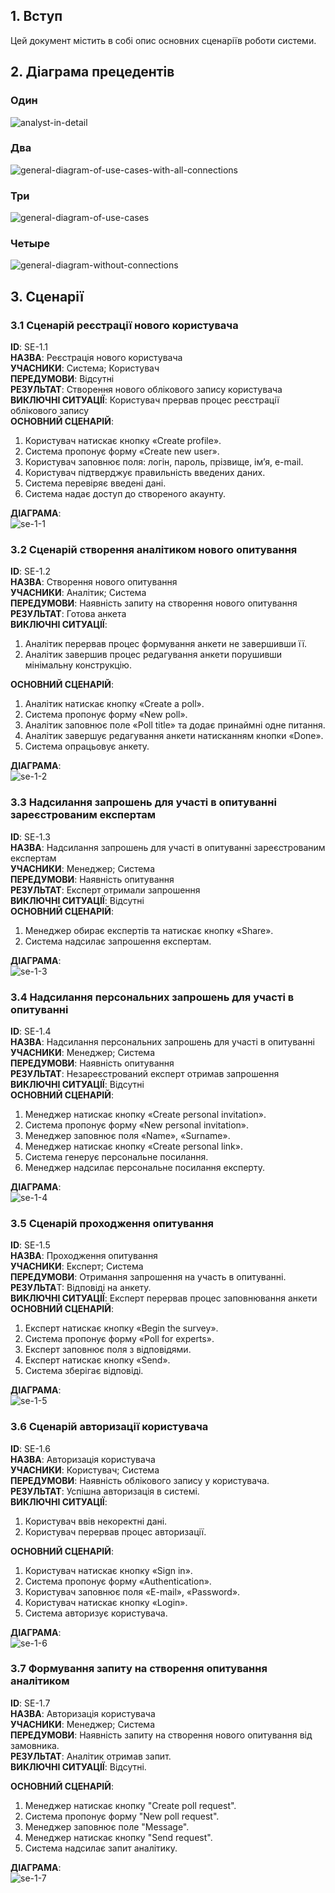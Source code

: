 ## 1. Вступ  
Цей документ містить в собі опис основних сценаріїв роботи системи.

## 2. Діаграма прецедентів

### Один
![analyst-in-detail](http://www.plantuml.com/plantuml/proxy?cache=no&src=https://raw.githubusercontent.com/snyk04/SurvExp/main/src/uml/use-cases/analyst-in-detail.puml)

### Два
![general-diagram-of-use-cases-with-all-connections](http://www.plantuml.com/plantuml/proxy?cache=no&src=https://raw.githubusercontent.com/snyk04/SurvExp/main/src/uml/use-cases/general-diagram-of-use-cases-with-all-connections.puml)

### Три
![general-diagram-of-use-cases](http://www.plantuml.com/plantuml/proxy?cache=no&src=https://raw.githubusercontent.com/snyk04/SurvExp/main/src/uml/use-cases/general-diagram-of-use-cases.puml)

### Четыре
![general-diagram-without-connections](http://www.plantuml.com/plantuml/proxy?cache=no&src=https://raw.githubusercontent.com/snyk04/SurvExp/main/src/uml/use-cases/general-diagram-without-connections.puml)

## 3. Сценарії  

### 3.1 Сценарій реєстрації нового користувача

**ID**: SE-1.1  
**НАЗВА**: Реєстрація нового користувача  
**УЧАСНИКИ**: Система; Користувач  
**ПЕРЕДУМОВИ**: Відсутні  
**РЕЗУЛЬТАТ**: Створення нового облікового запису користувача  
**ВИКЛЮЧНІ СИТУАЦІЇ**: Користувач прервав процес реєстрації облікового запису  
**ОСНОВНИЙ СЦЕНАРІЙ**:  
1. Користувач натискає кнопку «Create profile».  
2. Система пропонує форму «Create new user».  
3. Користувач заповнює поля: логін, пароль, прізвище, ім’я, e-mail.  
4. Користувач підтверджує правильність введених даних.  
5. Система перевіряє введені дані.  
6. Система надає доступ до створеного акаунту.  

**ДІАГРАМА**:  
![se-1-1](http://www.plantuml.com/plantuml/proxy?cache=no&src=https://raw.githubusercontent.com/snyk04/SurvExp/main/src/uml/use-cases/se-1-1.puml)

### 3.2 Сценарій створення аналітиком нового опитування  

**ID**: SE-1.2  
**НАЗВА**: Cтворення нового опитування  
**УЧАСНИКИ**: Аналітик; Система  
**ПЕРЕДУМОВИ**: Наявність запиту на створення нового опитування  
**РЕЗУЛЬТАТ**: Готова анкета  
**ВИКЛЮЧНІ СИТУАЦІЇ**:  
1. Аналітик перервав процес формування анкети не завершивши її.  
2. Аналітик завершив процес редагування анкети порушивши мінімальну конструкцію.  

**ОСНОВНИЙ СЦЕНАРІЙ**:  
1. Аналітик натискає кнопку «Create a poll».  
2. Система пропонує форму «New poll».  
3. Аналітик заповнює поле «Poll title» та додає принаймні одне питання.  
4. Аналітик завершує редагування анкети натисканням кнопки «Done».  
5. Система опрацьовує анкету.  

**ДІАГРАМА**:  
![se-1-2](http://www.plantuml.com/plantuml/proxy?cache=no&src=https://raw.githubusercontent.com/snyk04/SurvExp/main/src/uml/use-cases/se-1-2.puml)

### 3.3 Надсилання запрошень для участі в опитуванні зареєстрованим експертам  

**ID**: SE-1.3  
**НАЗВА**: Надсилання запрошень для участі в опитуванні зареєстрованим експертам  
**УЧАСНИКИ**: Менеджер; Система  
**ПЕРЕДУМОВИ**: Наявність опитування  
**РЕЗУЛЬТАТ**: Експерт отримали запрошення  
**ВИКЛЮЧНІ СИТУАЦІЇ**: Відсутні  
**ОСНОВНИЙ СЦЕНАРІЙ**:  
1. Менеджер обирає експертів та натискає кнопку «Share».  
2. Система надсилає запрошення експертам.  

**ДІАГРАМА**:  
![se-1-3](http://www.plantuml.com/plantuml/proxy?cache=no&src=https://raw.githubusercontent.com/snyk04/SurvExp/main/src/uml/use-cases/se-1-3.puml)

### 3.4 Надсилання персональних запрошень для участі в опитуванні  

**ID**: SE-1.4  
**НАЗВА**: Надсилання персональних запрошень для участі в опитуванні  
**УЧАСНИКИ**: Менеджер; Система  
**ПЕРЕДУМОВИ**: Наявність опитування  
**РЕЗУЛЬТАТ**: Незареєстрований експерт отримав запрошення  
**ВИКЛЮЧНІ СИТУАЦІЇ**: Відсутні  
**ОСНОВНИЙ СЦЕНАРІЙ**:  
1. Менеджер натискає кнопку «Create personal invitation».
2. Система пропонує форму «New personal invitation».
3. Менеджер заповнює поля «Name», «Surname».  
4. Менеджер натискає кнопку «Create personal link».
5. Система генерує персональне посилання.   
6. Менеджер надсилає персональне посилання експерту.  

**ДІАГРАМА**:  
![se-1-4](http://www.plantuml.com/plantuml/proxy?cache=no&src=https://raw.githubusercontent.com/snyk04/SurvExp/main/src/uml/use-cases/se-1-4.puml)

### 3.5 Сценарій проходження опитування

**ID**: SE-1.5  
**НАЗВА**: Проходження опитування  
**УЧАСНИКИ**: Експерт; Система  
**ПЕРЕДУМОВИ**: Отримання запрошення на участь в опитуванні.  
**РЕЗУЛЬТА**Т: Відповіді на анкету.  
**ВИКЛЮЧНІ СИТУАЦІЇ**: Експерт перервав процес заповнювання анкети  
**ОСНОВНИЙ СЦЕНАРІЙ**:  
1. Експерт натискає кнопку «Begin the survey».  
2. Система пропонує форму «Poll for experts».  
3. Експерт заповнює поля з відповідями.  
4. Експерт натискає кнопку «Send».  
5. Система зберігає відповіді.  

**ДІАГРАМА**:  
![se-1-5](http://www.plantuml.com/plantuml/proxy?cache=no&src=https://raw.githubusercontent.com/snyk04/SurvExp/main/src/uml/use-cases/se-1-5.puml)

### 3.6 Сценарій авторизації користувача

**ID**: SE-1.6  
**НАЗВА**: Авторизація користувача  
**УЧАСНИКИ**: Користувач; Система   
**ПЕРЕДУМОВИ**: Наявність облікового запису у користувача.  
**РЕЗУЛЬТАТ**: Успішна авторизація в системі.  
**ВИКЛЮЧНІ СИТУАЦІЇ**:  
1. Користувач ввів некоректні дані.  
2. Користувач перервав процес авторизації.  

**ОСНОВНИЙ СЦЕНАРІЙ**:  
1. Користувач натискає кнопку «Sign in».  
2. Система пропонує форму «Authentication».   
3. Користувач заповнює поля «E-mail», «Password».  
4. Користувач натискає кнопку «Login».  
5. Система авторизує користувача.  

**ДІАГРАМА**:  
![se-1-6](http://www.plantuml.com/plantuml/proxy?cache=no&src=https://raw.githubusercontent.com/snyk04/SurvExp/main/src/uml/use-cases/se-1-6.puml)

### 3.7 Формування запиту на створення опитування аналітиком  

**ID**: SE-1.7  
**НАЗВА**: Авторизація користувача  
**УЧАСНИКИ**: Менеджер; Система   
**ПЕРЕДУМОВИ**: Наявність запиту на створення нового опитування від замовника.  
**РЕЗУЛЬТАТ**: Аналітик отримав запит.  
**ВИКЛЮЧНІ СИТУАЦІЇ**: Відсутні.  

**ОСНОВНИЙ СЦЕНАРІЙ**:  
1. Менеджер натискає кнопку "Create poll request".  
2. Система пропонує форму "New poll request".  
3. Менеджер заповнює поле "Message".  
4. Менеджер натискає кнопку "Send request".
5. Система надсилає запит аналітику.

**ДІАГРАМА**:  
![se-1-7](http://www.plantuml.com/plantuml/proxy?cache=no&src=https://raw.githubusercontent.com/snyk04/SurvExp/main/src/uml/use-cases/se-1-7.puml)
